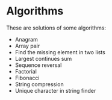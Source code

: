 # Algorithms

These are solutions of some algorithms:
 - Anagram
 - Array pair
 - Find the missing element in two lists
 - Largest continues sum
 - Sequence reversal
 - Factorial
 - Fibonacci
 - String compression
 - Unique character in string finder
